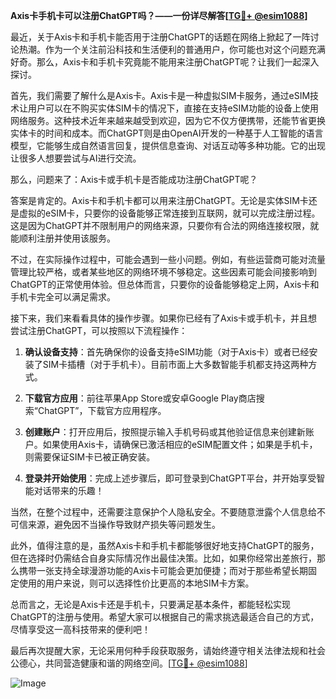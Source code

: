 **Axis卡手机卡可以注册ChatGPT吗？——一份详尽解答[[TG💪+ @esim1088](https://t.me/s/esim1088)]**

最近，关于Axis卡和手机卡能否用于注册ChatGPT的话题在网络上掀起了一阵讨论热潮。作为一个关注前沿科技和生活便利的普通用户，你可能也对这个问题充满好奇。那么，Axis卡和手机卡究竟能不能用来注册ChatGPT呢？让我们一起深入探讨。

首先，我们需要了解什么是Axis卡。Axis卡是一种虚拟SIM卡服务，通过eSIM技术让用户可以在不购买实体SIM卡的情况下，直接在支持eSIM功能的设备上使用网络服务。这种技术近年来越来越受到欢迎，因为它不仅方便携带，还能节省更换实体卡的时间和成本。而ChatGPT则是由OpenAI开发的一种基于人工智能的语言模型，它能够生成自然语言回复，提供信息查询、对话互动等多种功能。它的出现让很多人想要尝试与AI进行交流。

那么，问题来了：Axis卡或手机卡是否能成功注册ChatGPT呢？

答案是肯定的。Axis卡和手机卡都可以用来注册ChatGPT。无论是实体SIM卡还是虚拟的eSIM卡，只要你的设备能够正常连接到互联网，就可以完成注册过程。这是因为ChatGPT并不限制用户的网络来源，只要你有合法的网络连接权限，就能顺利注册并使用该服务。

不过，在实际操作过程中，可能会遇到一些小问题。例如，有些运营商可能对流量管理比较严格，或者某些地区的网络环境不够稳定。这些因素可能会间接影响到ChatGPT的正常使用体验。但总体而言，只要你的设备能够稳定上网，Axis卡和手机卡完全可以满足需求。

接下来，我们来看看具体的操作步骤。如果你已经有了Axis卡或手机卡，并且想尝试注册ChatGPT，可以按照以下流程操作：

1. **确认设备支持**：首先确保你的设备支持eSIM功能（对于Axis卡）或者已经安装了SIM卡插槽（对于手机卡）。目前市面上大多数智能手机都支持这两种方式。

2. **下载官方应用**：前往苹果App Store或安卓Google Play商店搜索“ChatGPT”，下载官方应用程序。

3. **创建账户**：打开应用后，按照提示输入手机号码或其他验证信息来创建新账户。如果使用Axis卡，请确保已激活相应的eSIM配置文件；如果是手机卡，则需要保证SIM卡已被正确安装。

4. **登录并开始使用**：完成上述步骤后，即可登录到ChatGPT平台，并开始享受智能对话带来的乐趣！

当然，在整个过程中，还需要注意保护个人隐私安全。不要随意泄露个人信息给不可信来源，避免因不当操作导致财产损失等问题发生。

此外，值得注意的是，虽然Axis卡和手机卡都能够很好地支持ChatGPT的服务，但在选择时仍需结合自身实际情况作出最佳决策。比如，如果你经常出差旅行，那么携带一张支持全球漫游功能的Axis卡可能会更加便捷；而对于那些希望长期固定使用的用户来说，则可以选择性价比更高的本地SIM卡方案。

总而言之，无论是Axis卡还是手机卡，只要满足基本条件，都能轻松实现ChatGPT的注册与使用。希望大家可以根据自己的需求挑选最适合自己的方式，尽情享受这一高科技带来的便利吧！

最后再次提醒大家，无论采用何种手段获取服务，请始终遵守相关法律法规和社会公德心，共同营造健康和谐的网络空间。[[TG💪+ @esim1088](https://t.me/s/esim1088)] 

![Image](https://i.postimg.cc/4NQfJmqS/Snipaste-2025-05-13-00-14-12.png)